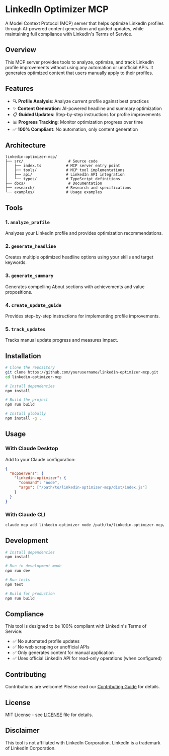 # LinkedIn Optimizer MCP

A Model Context Protocol (MCP) server that helps optimize LinkedIn profiles through AI-powered content generation and guided updates, while maintaining full compliance with LinkedIn's Terms of Service.

## Overview

This MCP server provides tools to analyze, optimize, and track LinkedIn profile improvements without using any automation or unofficial APIs. It generates optimized content that users manually apply to their profiles.

## Features

- 🔍 **Profile Analysis**: Analyze current profile against best practices
- ✨ **Content Generation**: AI-powered headline and summary optimization
- 📋 **Guided Updates**: Step-by-step instructions for profile improvements
- 📊 **Progress Tracking**: Monitor optimization progress over time
- ✅ **100% Compliant**: No automation, only content generation

## Architecture

```
linkedin-optimizer-mcp/
├── src/                    # Source code
│   ├── index.ts           # MCP server entry point
│   ├── tools/             # MCP tool implementations
│   ├── api/               # LinkedIn API integration
│   └── types/             # TypeScript definitions
├── docs/                   # Documentation
├── research/              # Research and specifications
└── examples/              # Usage examples
```

## Tools

### 1. `analyze_profile`
Analyzes your LinkedIn profile and provides optimization recommendations.

### 2. `generate_headline`
Creates multiple optimized headline options using your skills and target keywords.

### 3. `generate_summary`
Generates compelling About sections with achievements and value propositions.

### 4. `create_update_guide`
Provides step-by-step instructions for implementing profile improvements.

### 5. `track_updates`
Tracks manual update progress and measures impact.

## Installation

```bash
# Clone the repository
git clone https://github.com/yourusername/linkedin-optimizer-mcp.git
cd linkedin-optimizer-mcp

# Install dependencies
npm install

# Build the project
npm run build

# Install globally
npm install -g .
```

## Usage

### With Claude Desktop

Add to your Claude configuration:

```json
{
  "mcpServers": {
    "linkedin-optimizer": {
      "command": "node",
      "args": ["/path/to/linkedin-optimizer-mcp/dist/index.js"]
    }
  }
}
```

### With Claude CLI

```bash
claude mcp add linkedin-optimizer node /path/to/linkedin-optimizer-mcp/dist/index.js
```

## Development

```bash
# Install dependencies
npm install

# Run in development mode
npm run dev

# Run tests
npm test

# Build for production
npm run build
```

## Compliance

This tool is designed to be 100% compliant with LinkedIn's Terms of Service:
- ✅ No automated profile updates
- ✅ No web scraping or unofficial APIs
- ✅ Only generates content for manual application
- ✅ Uses official LinkedIn API for read-only operations (when configured)

## Contributing

Contributions are welcome! Please read our [Contributing Guide](CONTRIBUTING.md) for details.

## License

MIT License - see [LICENSE](LICENSE) file for details.

## Disclaimer

This tool is not affiliated with LinkedIn Corporation. LinkedIn is a trademark of LinkedIn Corporation.